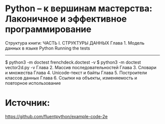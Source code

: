 # Python – к вершинам мастерства: Лаконичное и эффективное программирование

Структура книги:
ЧАСТЬ I. СТРУКТУРЫ ДАННЫХ
 Глава 1. Модель данных в языке Python
  Running the tests
  ______________________________________________________________________________________________________________________
  $ python3 -m doctest frenchdeck.doctest -v
  $ python3 -m doctest vector2d.py -v
 Глава 2. Массив последовательностей
 Глава 3. Словари и множества
 Глава 4. Unicode-текст и байты
 Глава 5. Построители классов данных
 Глава 6. Ссылки на объекты, изменяемость и повторное использование


Источник:
========================================================================================================================
https://github.com/fluentpython/example-code-2e
